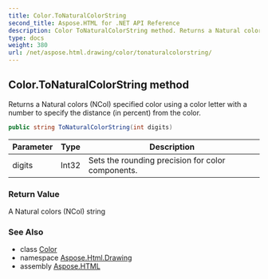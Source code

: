 ```yaml
---
title: Color.ToNaturalColorString
second_title: Aspose.HTML for .NET API Reference
description: Color ToNaturalColorString method. Returns a Natural colors NCol specified color using a color letter with a number to specify the distance in percent from the color
type: docs
weight: 380
url: /net/aspose.html.drawing/color/tonaturalcolorstring/
---
```

## Color.ToNaturalColorString method

Returns a Natural colors (NCol) specified color using a color letter with a number to specify the distance (in percent) from the color.

```csharp
public string ToNaturalColorString(int digits)
```

| Parameter | Type | Description |
| --- | --- | --- |
| digits | Int32 | Sets the rounding precision for color components. |

### Return Value

A Natural colors (NCol) string

### See Also

* class [Color](../)
* namespace [Aspose.Html.Drawing](../../../aspose.html.drawing/)
* assembly [Aspose.HTML](../../../)
